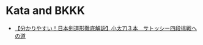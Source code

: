# Kata and BKKK


- [【分かりやすい！日本剣道形徹底解説】小太刀３本　サトッシー四段挑戦への道](https://www.youtube.com/watch?v=Us0z1ZEjVRI)
